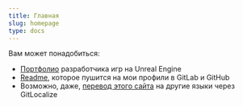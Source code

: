 ```yaml
---
title: Главная
slug: homepage
type: docs
---
```


Вам может понадобиться:

- [Портфолио](portfolio.md) разработчика игр на Unreal Engine
- [Readme](readme.md), которое пушится на мои профили в GitLab и GitHub
- Возможно, даже, [перевод этого сайта](https://gitlocalize.com/repo/8169) на другие языки через GitLocalize
